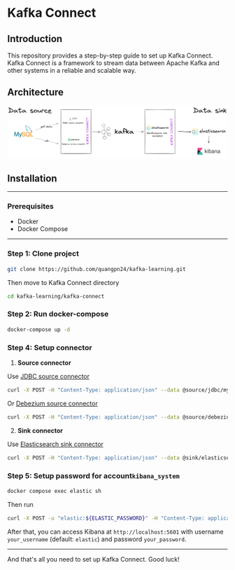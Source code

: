 # Kafka Connect
## Introduction
This repository provides a step-by-step guide to set up Kafka Connect. Kafka Connect is a framework to stream data between Apache Kafka and other systems in a reliable and scalable way.

## Architecture
![](./assets/architecture.png)
## Installation

---
### Prerequisites
- Docker
- Docker Compose
---

### Step 1: Clone project
```bash 
git clone https://github.com/quangpn24/kafka-learning.git 
```
Then move to Kafka Connect directory 
```bash
cd kafka-learning/kafka-connect
```
### Step 2: Run docker-compose
```bash
docker-compose up -d
```
### Step 4: Setup connector
1. **Source connector**

 Use [JDBC source connector](https://docs.confluent.io/kafka-connectors/jdbc/current/source-connector/overview.html)
```bash
curl -X POST -H "Content-Type: application/json" --data @source/jdbc/mysql-todo-source.json http://localhost:8083/connectors
```
Or [Debezium source connector](https://docs.confluent.io/kafka-connectors/debezium-mysql-source/current/overview.html)
```bash
curl -X POST -H "Content-Type: application/json" --data @source/debezium/mysql-user-source.json http://localhost:8083/connectors
```
2. **Sink connector**

 Use [Elasticsearch sink connector](https://docs.confluent.io/kafka-connectors/elasticsearch/current/overview.html)
```bash
curl -X POST -H "Content-Type: application/json" --data @sink/elasticsearch/es-todo-sink.json http://localhost:8083/connectors
```

### Step 5: Setup password for account`kibana_system`
```bash
docker compose exec elastic sh
```
Then run
```bash
curl -X POST -u "elastic:${ELASTIC_PASSWORD}" -H "Content-Type: application/json" http://localhost:9200/_security/user/kibana_system/_password -d "{ \"password\": \"${KIBANA_PASSWORD}\" }"
```
After that, you can access Kibana at `http://localhost:5601` with username `your_username` (default: `elastic`) and password `your_password`.

---
And that's all you need to set up Kafka Connect. Good luck!